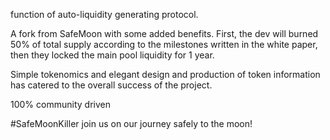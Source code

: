function of auto-liquidity generating protocol.

A fork from SafeMoon with some added benefits. First, the dev will burned 50% of total supply according to the milestones written in the white paper, then they locked the main pool liquidity for 1 year.

Simple tokenomics and elegant design and production of token information has catered to the overall success of the project.

100% community driven

#SafeMoonKiller join us on our journey safely to the moon!
